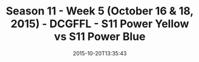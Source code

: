 ---
title: Season 11 - Week 5 (October 16 & 18, 2015) - DCGFFL - S11 Power Yellow vs S11
  Power Blue
teams-score:
- team: _teams/s11-power-yellow.md
  score: 36
- team: _teams/s11-power-blue.md
  score: 0
mvp: None
game-ball: ''
sportsperson: ''
season: 11
week: 5
date: '2015-10-20T13:35:43'
pageid: season-11-week-5-935-vs-940
---